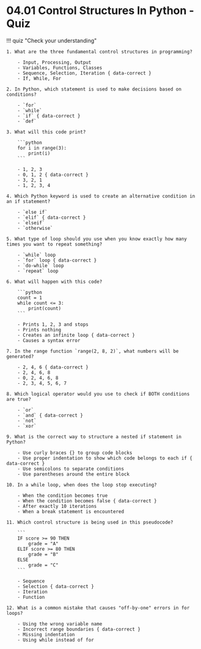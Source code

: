 # 04.01 Control Structures In Python - Quiz

!!! quiz "Check your understanding"

    1. What are the three fundamental control structures in programming?

        - Input, Processing, Output
        - Variables, Functions, Classes
        - Sequence, Selection, Iteration { data-correct }
        - If, While, For

    2. In Python, which statement is used to make decisions based on conditions?

        - `for`
        - `while`
        - `if` { data-correct }
        - `def`

    3. What will this code print?

        ```python
        for i in range(3):
            print(i)
        ```

        - 1, 2, 3
        - 0, 1, 2 { data-correct }
        - 3, 2, 1
        - 1, 2, 3, 4

    4. Which Python keyword is used to create an alternative condition in an if statement?

        - `else if`
        - `elif` { data-correct }
        - `elseif`
        - `otherwise`

    5. What type of loop should you use when you know exactly how many times you want to repeat something?

        - `while` loop
        - `for` loop { data-correct }
        - `do-while` loop
        - `repeat` loop

    6. What will happen with this code?

        ```python
        count = 1
        while count <= 3:
            print(count)
        ```

        - Prints 1, 2, 3 and stops
        - Prints nothing
        - Creates an infinite loop { data-correct }
        - Causes a syntax error

    7. In the range function `range(2, 8, 2)`, what numbers will be generated?

        - 2, 4, 6 { data-correct }
        - 2, 4, 6, 8
        - 0, 2, 4, 6, 8
        - 2, 3, 4, 5, 6, 7

    8. Which logical operator would you use to check if BOTH conditions are true?

        - `or`
        - `and` { data-correct }
        - `not`
        - `xor`

    9. What is the correct way to structure a nested if statement in Python?

        - Use curly braces {} to group code blocks
        - Use proper indentation to show which code belongs to each if { data-correct }
        - Use semicolons to separate conditions
        - Use parentheses around the entire block

    10. In a while loop, when does the loop stop executing?

        - When the condition becomes true
        - When the condition becomes false { data-correct }
        - After exactly 10 iterations
        - When a break statement is encountered

    11. Which control structure is being used in this pseudocode?

        ```
        IF score >= 90 THEN
            grade = "A"
        ELIF score >= 80 THEN
            grade = "B"
        ELSE
            grade = "C"
        ```

        - Sequence
        - Selection { data-correct }
        - Iteration
        - Function

    12. What is a common mistake that causes "off-by-one" errors in for loops?

        - Using the wrong variable name
        - Incorrect range boundaries { data-correct }
        - Missing indentation
        - Using while instead of for
